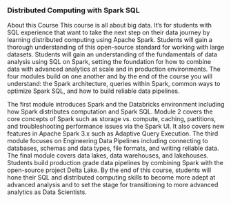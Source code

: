 ### Distributed Computing with Spark SQL

About this Course
This course is all about big data. It’s for students with SQL experience that want to take the next step on their data journey by learning distributed computing using Apache Spark. Students will gain a thorough understanding of this open-source standard for working with large datasets. Students will gain an understanding of the fundamentals of data analysis using SQL on Spark, setting the foundation for how to combine data with advanced analytics at scale and in production environments. The four modules build on one another and by the end of the course you will understand: the Spark architecture, queries within Spark, common ways to optimize Spark SQL, and how to build reliable data pipelines. 

The first module introduces Spark and the Databricks environment including how Spark distributes computation and Spark SQL. Module 2 covers the core concepts of Spark such as storage vs. compute, caching, partitions, and troubleshooting performance issues via the Spark UI. It also covers new features in Apache Spark 3.x such as Adaptive Query Execution. The third module focuses on Engineering Data Pipelines including connecting to databases, schemas and data types, file formats, and writing reliable data. The final module covers data lakes, data warehouses, and lakehouses. Students build production grade data pipelines by combining Spark with the open-source project Delta Lake. By the end of this course, students will hone their SQL and distributed computing skills to become more adept at advanced analysis and to set the stage for transitioning to more advanced analytics as Data Scientists.